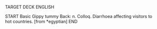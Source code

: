 TARGET DECK
ENGLISH

START
Basic
Gippy tummy
Back: n. Colloq. Diarrhoea affecting visitors to hot countries. [from *egyptian]
END
